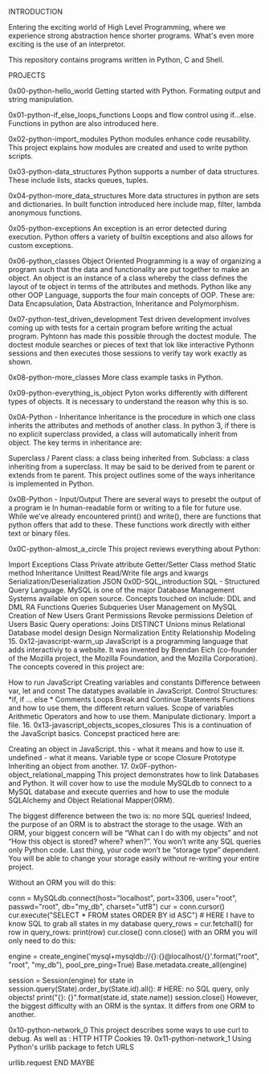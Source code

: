 INTRODUCTION

Entering the exciting world of High Level Programming, where we experience strong abstraction hence shorter programs. What's even more exciting is the use of an interpretor.

This repository contains programs written in Python, C and Shell.

PROJECTS

0x00-python-hello_world Getting started with Python. Formating output and string manipulation.

0x01-python-if_else_loops_functions Loops and flow control using if...else. Functions in python are also introduced here.

0x02-python-import_modules Python modules enhance code reusability. This project explains how modules are created and used to write python scripts.

0x03-python-data_structures Python supports a number of data structures. These include lists, stacks queues, tuples.

0x04-python-more_data_structures More data structures in python are sets and dictionaries. In built function introduced here include map, filter, lambda anonymous functions.

0x05-python-exceptions An exception is an error detected during execution. Python offers a variety of builtin exceptions and also allows for custom exceptions.

0x06-python_classes Object Oriented Programming is a way of organizing a program such that the data and functionality are put together to make an object. An object is an instance of a class whereby the class defines the layout of te object in terms of the attributes and methods. Python like any other OOP Language, supports the four main concepts of OOP. These are: Data Encapsulation, Data Abstraction, Inheritance and Polymorphism.

0x07-python-test_driven_development Test driven development involves coming up with tests for a certain program before writing the actual program. Pyhtonn has made this possible through the doctest module. The doctest module searches or pieces of text that lok like interactive Pythonn sessions and then executes those sessions to verify tay work exactly as shown.

0x08-python-more_classes More class example tasks in Python.

0x09-python-everything_is_object Pyton works differently with different types of objects. It is necessary to understand the reason why this is so.

0x0A-Python - Inheritance Inheritance is the procedure in which one class inherits the attributes and methods of another class. In python 3, if there is no explicit superclass provided, a class will automatically inherit from object. The key terms in inheritance are:

Superclass / Parent class: a class being inherited from. Subclass: a class inheriting from a superclass. It may be said to be derived from te parent or extends from te parent. This project outlines some of the ways inheritance is implemented in Python.

0x0B-Python - Input/Output There are several ways to presebt the output of a program ie In human-readable form or writing to a file for future use. While we've already encountered print() and write(), there are functions that python offers that add to these. These functions work directly with either text or binary files.

0x0C-python-almost_a_circle This project reviews everything about Python:

Import
Exceptions
Class
Private attribute
Getter/Setter
Class method
Static method
Inheritance
Unittest
Read/Write file
args and kwargs
Serialization/Deserialization
JSON
0x0D-SQL_introduction SQL - Structured Query Language. MySQL is one of the major Database Management Systems available on open source. Concepts touched on include:
DDL and DML RA Functions Queries Subqueries User Management on MySQL Creation of New Users Grant Permissions Revoke permissions Deletion of Users Basic Query operations: Joins DISTINCT Unions minus Relational Database model design Design Normalization Entity Relationship Modeling 15. 0x12-javascript-warm_up JavaScript is a programming language that adds interactiviy to a website. It was invented by Brendan Eich (co-founder of the Mozilla project, the Mozilla Foundation, and the Mozilla Corporation). The concepts covered in this project are:

How to run JavaScript Creating variables and constants Difference between var, let and const The datatypes available in JavaScript. Control Structures: *if, if ... else * Comments Loops Break and Continue Statements Functions and how to use them, the different return values. Scope of variables Arithmetic Operators and how to use them. Manipulate dictionary. Import a file. 16. 0x13-javascript_objects_scopes_closures This is a continuation of the JavaScript basics. Concepst practiced here are:

Creating an object in JavaScript. this - what it means and how to use it. undefined - what it means. Variable type or scope Closure Prototype Inheriting an object from another. 17. 0x0F-python-object_relational_mapping This project demonstrates how to link Databases and Python. It will cover how to use the module MySQLdb to connect to a MySQL database and execute querries and how to use the module SQLAlchemy and Object Relational Mapper(ORM).

The biggest difference between the two is: no more SQL queries! Indeed, the purpose of an ORM is to abstract the storage to the usage. With an ORM, your biggest concern will be “What can I do with my objects” and not “How this object is stored? where? when?”. You won’t write any SQL queries only Python code. Last thing, your code won’t be “storage type” dependent. You will be able to change your storage easily without re-writing your entire project.

Without an ORM you will do this:

conn = MySQLdb.connect(host="localhost", port=3306, user="root", passwd="root", db="my_db", charset="utf8") cur = conn.cursor() cur.execute("SELECT * FROM states ORDER BY id ASC") # HERE I have to know SQL to grab all states in my database query_rows = cur.fetchall() for row in query_rows: print(row) cur.close() conn.close() with an ORM you will only need to do this:

engine = create_engine('mysql+mysqldb://{}:{}@localhost/{}'.format("root", "root", "my_db"), pool_pre_ping=True) Base.metadata.create_all(engine)

session = Session(engine) for state in session.query(State).order_by(State.id).all(): # HERE: no SQL query, only objects! print("{}: {}".format(state.id, state.name)) session.close() However, the biggest difficulty with an ORM is the syntax. It differs from one ORM to another.

0x10-python-network_0 This project describes some ways to use curl to debug. As well as :
HTTP HTTP Cookies 19. 0x11-python-network_1 Using Python's urllib package to fetch URLS

urllib.request END MAYBE

